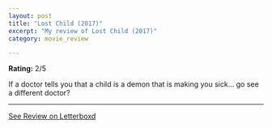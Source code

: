 ```yaml
---
layout: post
title: "Lost Child (2017)"
excerpt: "My review of Lost Child (2017)"
category: movie_review

---
```


**Rating:** 2/5

If a doctor tells you that a child is a demon that is making you sick… go see a different doctor?

<hr>

[See Review on Letterboxd](https://boxd.it/3tLJbx)
